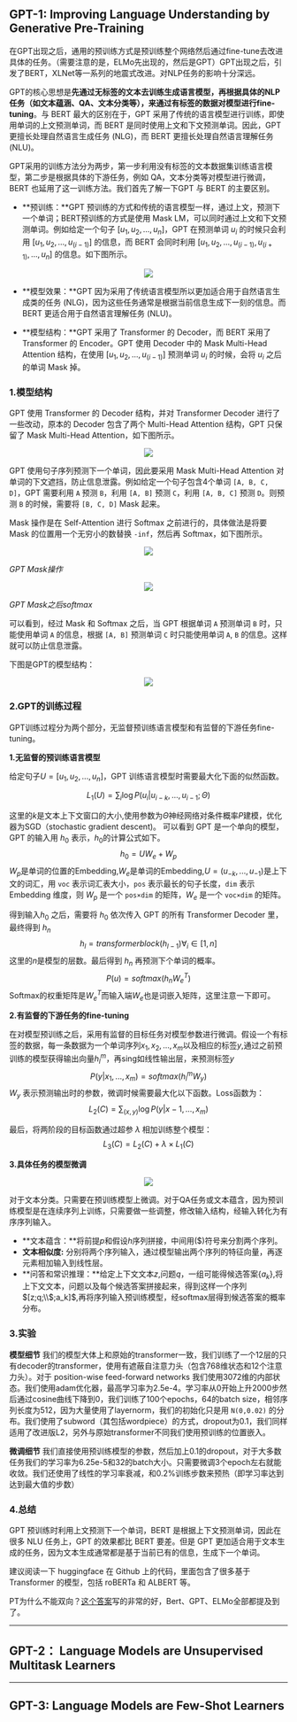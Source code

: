 
<!-- GPT-1, GPT-2 -->
<!-- https://www.cnblogs.com/huangyc/p/9860181.html -->
<!-- https://blog.csdn.net/qq_33373858/article/details/89479038 -->
<!-- https://www.jianshu.com/p/da619f625668 -->
<!-- https://blog.csdn.net/qq_22795223/article/details/105957741?utm_medium=distribute.pc_relevant.none-task-blog-title-3&spm=1001.2101.3001.4242 -->
<!-- https://blog.csdn.net/tong_xin2010/article/details/104135852?utm_medium=distribute.pc_relevant.none-task-blog-title-4&spm=1001.2101.3001.4242 -->

<!-- https://2ly4hg.smartapps.cn/pages/article/article?articleId=336262203&authorId=129720&spm=smbd.content.share.0.1598958892579FzEpUhE&hostname=baiduboxapp&_swebfr=1 -->

<!-- https://blog.csdn.net/qq_22795223/article/details/106123065 -->
<!-- https://zhuanlan.zhihu.com/p/136138225 -->
<!-- https://zhuanlan.zhihu.com/p/96791725 -->

<!-- https://blog.csdn.net/hyzhyzhyz12345/article/details/104181606 -->

<!-- https://new.qq.com/omn/20190825/20190825A08KPF00.html -->

<!-- https://blog.csdn.net/qq_22795223/article/details/106123065 -->

<!-- GPT,1,2,3 -->
<!-- https://www.bilibili.com/video/BV1TA411Y75b?p=1 -->
<!-- https://www.bilibili.com/video/BV1At4y1D7dV?from=search&seid=11951052789676996766 -->
<!-- https://www.bilibili.com/video/BV1sz411i7fC/?spm_id_from=333.788.videocard.1 -->

## GPT-1: Improving Language Understanding by Generative Pre-Training

在GPT出现之后，通用的预训练方式是预训练整个网络然后通过fine-tune去改进具体的任务。（需要注意的是，ELMo先出现的，然后是GPT）GPT出现之后，引发了BERT，XLNet等一系列的地震式改进。对NLP任务的影响十分深远。

GPT的核心思想是**先通过无标签的文本去训练生成语言模型，再根据具体的NLP任务（如文本蕴涵、QA、文本分类等），来通过有标签的数据对模型进行fine-tuning**。与 BERT 最大的区别在于，GPT 采用了传统的语言模型进行训练，即使用单词的上文预测单词，而 BERT 是同时使用上文和下文预测单词。因此，GPT 更擅长处理自然语言生成任务 (NLG)，而 BERT 更擅长处理自然语言理解任务 (NLU)。

GPT采用的训练方法分为两步，第一步利用没有标签的文本数据集训练语言模型，第二步是根据具体的下游任务，例如 QA，文本分类等对模型进行微调，BERT 也延用了这一训练方法。我们首先了解一下GPT 与 BERT 的主要区别。

+ **预训练：**GPT 预训练的方式和传统的语言模型一样，通过上文，预测下一个单词；BERT预训练的方式是使用 Mask LM，可以同时通过上文和下文预测单词。例如给定一个句子 $[u_1, u_2, ..., u_n]$，GPT 在预测单词 $u_i$ 的时候只会利用 $[u_1, u_2, ..., u_{(i-1)}]$ 的信息，而 BERT 会同时利用 $[u_1, u_2, ..., u_{(i-1)}, u_{(i+1)}, ..., u_n]$ 的信息。如下图所示。

<div align=center>
    <img src="zh-cn/img/gpt/gpt1/p1.png" /> 
</div>

+ **模型效果：**GPT 因为采用了传统语言模型所以更加适合用于自然语言生成类的任务 (NLG)，因为这些任务通常是根据当前信息生成下一刻的信息。而 BERT 更适合用于自然语言理解任务 (NLU)。

+ **模型结构：**GPT 采用了 Transformer 的 Decoder，而 BERT 采用了 Transformer 的 Encoder。GPT 使用 Decoder 中的 Mask Multi-Head Attention 结构，在使用 $[u_1, u_2, ..., u_{(i-1)}]$ 预测单词 $u_i$ 的时候，会将 $u_i$ 之后的单词 Mask 掉。

### 1.模型结构

GPT 使用 Transformer 的 Decoder 结构，并对 Transformer Decoder 进行了一些改动，原本的 Decoder 包含了两个 Multi-Head Attention 结构，GPT 只保留了 Mask Multi-Head Attention，如下图所示。

<div align=center>
    <img src="zh-cn/img/gpt/gpt1/p2.png" /> 
</div>

GPT 使用句子序列预测下一个单词，因此要采用 Mask Multi-Head Attention 对单词的下文遮挡，防止信息泄露。例如给定一个句子包含4个单词 `[A, B, C, D]`，GPT 需要利用 `A` 预测 `B`，利用 `[A, B]` 预测 `C`，利用 `[A, B, C]` 预测 `D`。则预测 `B` 的时候，需要将 `[B, C, D]` Mask 起来。

Mask 操作是在 Self-Attention 进行 Softmax 之前进行的，具体做法是将要 Mask 的位置用一个无穷小的数替换 `-inf`，然后再 Softmax，如下图所示。

<div align=center>
    <img src="zh-cn/img/gpt/gpt1/p3.png" /> 
</div>

*GPT Mask操作*

<div align=center>
    <img src="zh-cn/img/gpt/gpt1/p4.png" /> 
</div>

*GPT Mask之后softmax*

可以看到，经过 Mask 和 Softmax 之后，当 GPT 根据单词 `A` 预测单词 `B` 时，只能使用单词 `A` 的信息，根据 `[A, B]` 预测单词 `C` 时只能使用单词 `A`, `B` 的信息。这样就可以防止信息泄露。

下图是GPT的模型结构：

<div align=center>
    <img src="zh-cn/img/gpt/gpt1/p5.png" /> 
</div>

### 2.GPT的训练过程

GPT训练过程分为两个部分，无监督预训练语言模型和有监督的下游任务fine-tuning。

**1.无监督的预训练语言模型**

给定句子$U=[u_1, u_2, ..., u_n]$，GPT 训练语言模型时需要最大化下面的似然函数。

$$L_1(U)=\sum_i\log P(u_i|u_{i-k},...,u_{i-1};\Theta)$$

这里的$k$是文本上下文窗口的大小,使用参数为$\Theta$神经网络对条件概率$P$建模，优化器为SGD（stochastic gradient descent)。 可以看到 GPT 是一个单向的模型，GPT 的输入用 $h_0$ 表示，$h_0$的计算公式如下。
$$h_0=UW_e+W_p$$
$W_p$是单词的位置的Embedding,$W_e$是单词的Embedding,$U=(u_{-k},...,u_{-1})$是上下文的词汇，用 `voc` 表示词汇表大小，`pos` 表示最长的句子长度，`dim` 表示 Embedding 维度，则 $W_p$ 是一个 `pos×dim` 的矩阵，$W_e$ 是一个 `voc×dim` 的矩阵。

得到输入$h_0$ 之后，需要将 $h_0$ 依次传入 GPT 的所有 Transformer Decoder 里，最终得到 $h_n$
$$h_l=transformerblock(h_{l-1}) \forall_{i} \in[1,n]$$
这里的$n$是模型的层数。最后得到 $h_n$ 再预测下个单词的概率。
$$P(u)=softmax(h_nW^T_{e})$$
Softmax的权重矩阵是$W^T_{e}$而输入端$W_e$也是词嵌入矩阵，这里注意一下即可。

**2.有监督的下游任务的fine-tuning**

在对模型预训练之后，采用有监督的目标任务对模型参数进行微调。假设一个有标签的数据，每一条数据为一个单词序列$x_1,x_2,...,x_m$以及相应的标签$y$,通过之前预训练的模型获得输出向量$h^m_{l}$，再sing如线性输出层，来预测标签$y$
$$P(y|x_1,...,x_m)=softmax(h_l^mW_y)$$
$W_y$ 表示预测输出时的参数，微调时候需要最大化以下函数。Loss函数为：
$$L_2(C)=\sum_{(x,y)}\log P(y|x-1,...,x_m)$$

最后，将两阶段的目标函数通过超参 $\lambda$ 相加训练整个模型：
$$L_3(C)=L_2(C)+\lambda\times L_1(C)$$

**3.具体任务的模型微调**

<div align=center>
    <img src="zh-cn/img/gpt/gpt1/p6.png" /> 
</div>

对于文本分类。只需要在预训练模型上微调。对于QA任务或文本蕴含，因为预训练模型是在连续序列上训练，只需要做一些调整，修改输入结构，经输入转化为有序序列输入。

+ **文本蕴含：**将前提$p$和假设$h$序列拼接，中间用(\$)符号来分割两个序列。
+ **文本相似度:** 分别将两个序列输入，通过模型输出两个序列的特征向量，再逐元素相加输入到线性层。
+ **问答和常识推理：**给定上下文文本$z$,问题$q$，一组可能得候选答案$\{a_k\}$,将上下文文本，问题以及每个候选答案拼接起来，得到这样一个序列$[z;q;\\$;a_k]$,再将序列输入预训练模型，经softmax层得到候选答案的概率分布。

### 3.实验

**模型细节** 我们的模型大体上和原始的transformer一致，我们训练了一个12层的只有decoder的transformer，使用有遮蔽自注意力头（包含768维状态和12个注意力头）。对于 position-wise feed-forward networks 我们使用3072维的内部状态。我们使用adam优化器，最高学习率为2.5e-4。学习率从0开始上升2000步然后通过cosine曲线下降到0，我们训练了100个epochs，64的batch size，相邻序列长度为512，因为大量使用了layernorm，我们的初始化只是用 `N(0,0.02)` 的分布。我们使用了subword（其包括wordpiece）的方式，dropout为0.1，我们同样适用了改进版L2，另外与原始transformer不同我们使用预训练的位置嵌入。

**微调细节** 我们直接使用预训练模型的参数，然后加上0.1的dropout，对于大多数任务我们的学习率为6.25e-5和32的batch大小。只需要微调3个epoch左右就能收敛。我们还使用了线性的学习率衰减，和0.2%训练步数来预热（即学习率达到达到最大值的步数）

### 4.总结

GPT 预训练时利用上文预测下一个单词，BERT 是根据上下文预测单词，因此在很多 NLU 任务上，GPT 的效果都比 BERT 要差。但是 GPT 更加适合用于文本生成的任务，因为文本生成通常都是基于当前已有的信息，生成下一个单词。

建议阅读一下 huggingface 在 Github 上的代码，里面包含了很多基于 Transformer 的模型，包括 roBERTa 和 ALBERT 等。

PT为什么不能双向？[这个答案](https://www.zhihu.com/question/322034410/answers/updated)写的非常的好，Bert、GPT、ELMo全部都提及到了。


------

## GPT-2： Language Models are Unsupervised Multitask Learners

<!-- https://jalammar.github.io/illustrated-gpt2/ -->
<!-- https://talktotransformer.com -->





------

## GPT-3: Language Models are Few-Shot Learners